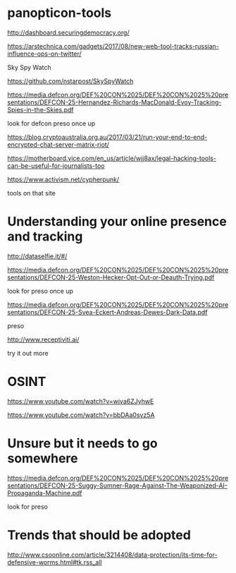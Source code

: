 # panopticon-tools

http://dashboard.securingdemocracy.org/

https://arstechnica.com/gadgets/2017/08/new-web-tool-tracks-russian-influence-ops-on-twitter/

Sky Spy Watch

https://github.com/nstarpost/SkySpyWatch

https://media.defcon.org/DEF%20CON%2025/DEF%20CON%2025%20presentations/DEFCON-25-Hernandez-Richards-MacDonald-Evoy-Tracking-Spies-in-the-Skies.pdf

look for defcon preso once up

https://blog.cryptoaustralia.org.au/2017/03/21/run-your-end-to-end-encrypted-chat-server-matrix-riot/

https://motherboard.vice.com/en_us/article/wjj8ax/legal-hacking-tools-can-be-useful-for-journalists-too

https://www.activism.net/cypherpunk/

tools on that site

# Understanding your online presence and tracking 

http://dataselfie.it/#/

https://media.defcon.org/DEF%20CON%2025/DEF%20CON%2025%20presentations/DEFCON-25-Weston-Hecker-Opt-Out-or-Deauth-Trying.pdf

look for preso once up

https://media.defcon.org/DEF%20CON%2025/DEF%20CON%2025%20presentations/DEFCON-25-Svea-Eckert-Andreas-Dewes-Dark-Data.pdf

preso

http://www.receptiviti.ai/

try it out more

# OSINT

https://www.youtube.com/watch?v=wjva6ZJyhwE

https://www.youtube.com/watch?v=bbDAa0syz5A

# Unsure but it needs to go somewhere

https://media.defcon.org/DEF%20CON%2025/DEF%20CON%2025%20presentations/DEFCON-25-Suggy-Sumner-Rage-Against-The-Weaponized-AI-Propaganda-Machine.pdf

look for preso

# Trends that should be adopted

http://www.csoonline.com/article/3214408/data-protection/its-time-for-defensive-worms.html#tk.rss_all

